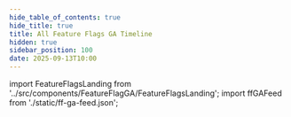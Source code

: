 ```yaml
---
hide_table_of_contents: true
hide_title: true
title: All Feature Flags GA Timeline
hidden: true
sidebar_position: 100
date: 2025-09-13T10:00
---
```


import FeatureFlagsLanding from '../src/components/FeatureFlagGA/FeatureFlagsLanding';
import ffGAFeed from './static/ff-ga-feed.json';

<FeatureFlagsLanding staticFlags={ffGAFeed} />
